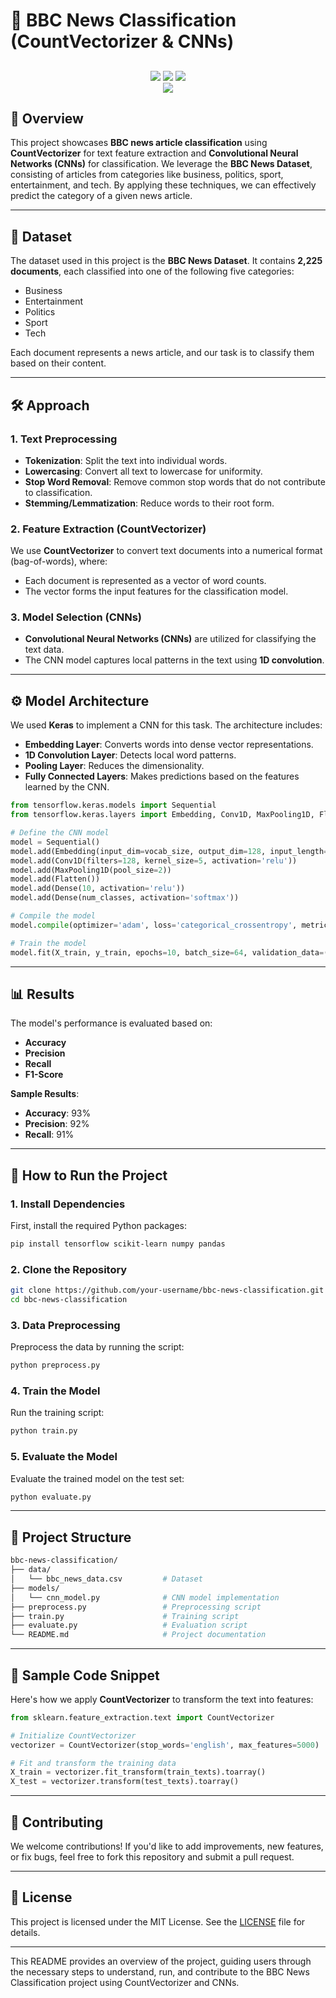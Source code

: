 

# 📰 BBC News Classification (CountVectorizer & CNNs)
<div align="center">
      
<H2>
</H2>  
     </div>

<body>
<p align="center">
  <a href="mailto:arifmiahcse952@gmail.com"><img src="https://img.shields.io/badge/Email-arifmiah%40gmail.com-blue?style=flat-square&logo=gmail"></a>
  <a href="https://github.com/Arif-miad"><img src="https://img.shields.io/badge/GitHub-%40ArifMiah-lightgrey?style=flat-square&logo=github"></a>
  <a href="https://www.linkedin.com/in/arif-miah-8751bb217/"><img src="https://img.shields.io/badge/LinkedIn-Arif%20Miah-blue?style=flat-square&logo=linkedin"></a>

 
  
  <br>
  <img src="https://img.shields.io/badge/Phone-%2B8801998246254-green?style=flat-square&logo=whatsapp">
  
</p>

## 📖 Overview

This project showcases **BBC news article classification** using **CountVectorizer** for text feature extraction and **Convolutional Neural Networks (CNNs)** for classification. We leverage the **BBC News Dataset**, consisting of articles from categories like business, politics, sport, entertainment, and tech. By applying these techniques, we can effectively predict the category of a given news article.

---

## 📁 Dataset

The dataset used in this project is the **BBC News Dataset**. It contains **2,225 documents**, each classified into one of the following five categories:
- Business
- Entertainment
- Politics
- Sport
- Tech

Each document represents a news article, and our task is to classify them based on their content.

---

## 🛠️ Approach

### 1. **Text Preprocessing**
   - **Tokenization**: Split the text into individual words.
   - **Lowercasing**: Convert all text to lowercase for uniformity.
   - **Stop Word Removal**: Remove common stop words that do not contribute to classification.
   - **Stemming/Lemmatization**: Reduce words to their root form.

### 2. **Feature Extraction (CountVectorizer)**
   We use **CountVectorizer** to convert text documents into a numerical format (bag-of-words), where:
   - Each document is represented as a vector of word counts.
   - The vector forms the input features for the classification model.

### 3. **Model Selection (CNNs)**
   - **Convolutional Neural Networks (CNNs)** are utilized for classifying the text data.
   - The CNN model captures local patterns in the text using **1D convolution**.

---

## ⚙️ Model Architecture

We used **Keras** to implement a CNN for this task. The architecture includes:

- **Embedding Layer**: Converts words into dense vector representations.
- **1D Convolution Layer**: Detects local word patterns.
- **Pooling Layer**: Reduces the dimensionality.
- **Fully Connected Layers**: Makes predictions based on the features learned by the CNN.

```python
from tensorflow.keras.models import Sequential
from tensorflow.keras.layers import Embedding, Conv1D, MaxPooling1D, Flatten, Dense

# Define the CNN model
model = Sequential()
model.add(Embedding(input_dim=vocab_size, output_dim=128, input_length=max_length))
model.add(Conv1D(filters=128, kernel_size=5, activation='relu'))
model.add(MaxPooling1D(pool_size=2))
model.add(Flatten())
model.add(Dense(10, activation='relu'))
model.add(Dense(num_classes, activation='softmax'))

# Compile the model
model.compile(optimizer='adam', loss='categorical_crossentropy', metrics=['accuracy'])

# Train the model
model.fit(X_train, y_train, epochs=10, batch_size=64, validation_data=(X_test, y_test))
```

---

## 📊 Results

The model's performance is evaluated based on:
- **Accuracy**
- **Precision**
- **Recall**
- **F1-Score**

**Sample Results**:
- **Accuracy**: 93%
- **Precision**: 92%
- **Recall**: 91%

---

## 🚀 How to Run the Project

### 1. **Install Dependencies**

First, install the required Python packages:

```bash
pip install tensorflow scikit-learn numpy pandas
```

### 2. **Clone the Repository**

```bash
git clone https://github.com/your-username/bbc-news-classification.git
cd bbc-news-classification
```

### 3. **Data Preprocessing**

Preprocess the data by running the script:

```bash
python preprocess.py
```

### 4. **Train the Model**

Run the training script:

```bash
python train.py
```

### 5. **Evaluate the Model**

Evaluate the trained model on the test set:

```bash
python evaluate.py
```

---

## 📂 Project Structure

```bash
bbc-news-classification/
├── data/
│   └── bbc_news_data.csv         # Dataset
├── models/
│   └── cnn_model.py              # CNN model implementation
├── preprocess.py                 # Preprocessing script
├── train.py                      # Training script
├── evaluate.py                   # Evaluation script
└── README.md                     # Project documentation
```

---

## 🧪 Sample Code Snippet

Here's how we apply **CountVectorizer** to transform the text into features:

```python
from sklearn.feature_extraction.text import CountVectorizer

# Initialize CountVectorizer
vectorizer = CountVectorizer(stop_words='english', max_features=5000)

# Fit and transform the training data
X_train = vectorizer.fit_transform(train_texts).toarray()
X_test = vectorizer.transform(test_texts).toarray()
```

---

## 🤝 Contributing

We welcome contributions! If you'd like to add improvements, new features, or fix bugs, feel free to fork this repository and submit a pull request.

---

## 📜 License

This project is licensed under the MIT License. See the [LICENSE](LICENSE) file for details.

---

This README provides an overview of the project, guiding users through the necessary steps to understand, run, and contribute to the BBC News Classification project using CountVectorizer and CNNs.
